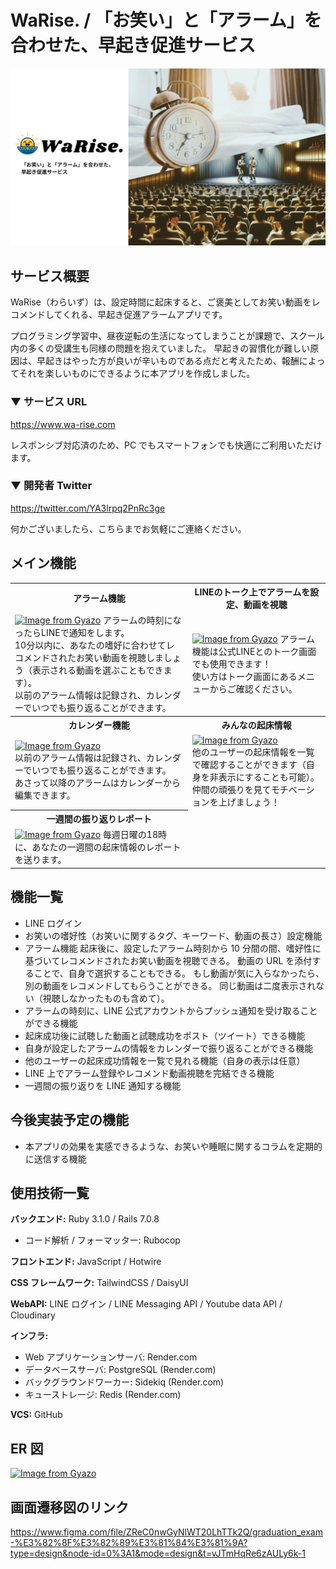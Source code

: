 # WaRise. / 「お笑い」と「アラーム」を合わせた、早起き促進サービス

![Alt text](image-3.png)

## サービス概要

WaRise（わらいず）は、設定時間に起床すると、ご褒美としてお笑い動画をレコメンドしてくれる、早起き促進アラームアプリです。

プログラミング学習中、昼夜逆転の生活になってしまうことが課題で、スクール内の多くの受講生も同様の問題を抱えていました。
早起きの習慣化が難しい原因は、早起きはやった方が良いが辛いものである点だと考えたため、報酬によってそれを楽しいものにできるように本アプリを作成しました。

### ▼ サービス URL

https://www.wa-rise.com

レスポンシブ対応済のため、PC でもスマートフォンでも快適にご利用いただけます。

### ▼ 開発者 Twitter

https://twitter.com/YA3lrpq2PnRc3ge

何かございましたら、こちらまでお気軽にご連絡ください。

## メイン機能

<table>
  <tr>
    <th style="text-align: center">アラーム機能</th>
    <th style="text-align: center">LINEのトーク上でアラームを設定、動画を視聴</th>
  </tr>
  <tr>
    <td>
      <a href="https://gyazo.com/1d06c8cc2cc654fbf39ff28cc57db733"><img src="https://i.gyazo.com/1d06c8cc2cc654fbf39ff28cc57db733.gif" alt="Image from Gyazo" width="372"/></a>
      アラームの時刻になったらLINEで通知をします。<br/>
      10分以内に、あなたの嗜好に合わせてレコメンドされたお笑い動画を視聴しましょう（表示される動画を選ぶこともできます）。<br/>
      以前のアラーム情報は記録され、カレンダーでいつでも振り返ることができます。
    </td>
    <td>
      <a href="https://gyazo.com/db51d65e1b1607b10446c41d024c9ddc"><img src="https://i.gyazo.com/db51d65e1b1607b10446c41d024c9ddc.jpg" alt="Image from Gyazo" width="506"/></a>
      アラーム機能は公式LINEとのトーク画面でも使用できます！<br/>
      使い方はトーク画面にあるメニューからご確認ください。
    </td>
  </tr>
  <tr>
    <th style="text-align: center">カレンダー機能</th>
    <th style="text-align: center">みんなの起床情報</th>
  </tr>
  <tr>
    <td>
      <a href="https://gyazo.com/2abf76dd86369ffcb6062a8eacc29026"><img src="https://i.gyazo.com/2abf76dd86369ffcb6062a8eacc29026.png" alt="Image from Gyazo" width="317"/></a><br/>
      以前のアラーム情報は記録され、カレンダーでいつでも振り返ることができます。<br/>
      あさって以降のアラームはカレンダーから編集できます。
    </td>
    <td>
      <a href="https://gyazo.com/fbf54c2727654ec7c6b4fab9149ddaec"><img src="https://i.gyazo.com/fbf54c2727654ec7c6b4fab9149ddaec.gif" alt="Image from Gyazo" width="372"/></a><br/>
      他のユーザーの起床情報を一覧で確認することができます（自身を非表示にすることも可能）。<br/>
      仲間の頑張りを見てモチベーションを上げましょう！
    </td>
  </tr>
  <tr>
    <th style="text-align: center">一週間の振り返りレポート</th>
  </tr>
  <tr>
    <td>
      <a href="https://gyazo.com/5c99a781fe6cb261791fe03eccc60197"><img src="https://i.gyazo.com/5c99a781fe6cb261791fe03eccc60197.png" alt="Image from Gyazo" width="508"/></a>
      毎週日曜の18時に、あなたの一週間の起床情報のレポートを送ります。
    </td>
  </tr>
</table>

## 機能一覧

- LINE ログイン
- お笑いの嗜好性（お笑いに関するタグ、キーワード、動画の長さ）設定機能
- アラーム機能
  起床後に、設定したアラーム時刻から 10 分間の間、嗜好性に基づいてレコメンドされたお笑い動画を視聴できる。
  動画の URL を添付することで、自身で選択することもできる。
  もし動画が気に入らなかったら、別の動画をレコメンドしてもらうことができる。
  同じ動画は二度表示されない（視聴しなかったものも含めて）。
- アラームの時刻に、LINE 公式アカウントからプッシュ通知を受け取ることができる機能
- 起床成功後に試聴した動画と試聴成功をポスト（ツイート）できる機能
- 自身が設定したアラームの情報をカレンダーで振り返ることができる機能
- 他のユーザーの起床成功情報を一覧で見れる機能（自身の表示は任意）
- LINE 上でアラーム登録やレコメンド動画視聴を完結できる機能
- 一週間の振り返りを LINE 通知する機能

## 今後実装予定の機能

- 本アプリの効果を実感できるような、お笑いや睡眠に関するコラムを定期的に送信する機能

## 使用技術一覧

**バックエンド:** Ruby 3.1.0 / Rails 7.0.8

- コード解析 / フォーマッター: Rubocop

**フロントエンド:** JavaScript / Hotwire

**CSS フレームワーク:** TailwindCSS / DaisyUI

**WebAPI:** LINE ログイン / LINE Messaging API / Youtube data API / Cloudinary

**インフラ:**

- Web アプリケーションサーバ: Render.com
- データベースサーバ: PostgreSQL (Render.com)
- バックグラウンドワーカー: Sidekiq (Render.com)
- キューストレージ: Redis (Render.com)

**VCS:** GitHub

## ER 図

[![Image from Gyazo](https://i.gyazo.com/004bf0655ab8b0290322e3b4635b5725.png)](https://gyazo.com/004bf0655ab8b0290322e3b4635b5725)

## 画面遷移図のリンク

https://www.figma.com/file/ZReC0nwGyNlWT20LhTTk2Q/graduation_exam-%E3%82%8F%E3%82%89%E3%81%84%E3%81%9A?type=design&node-id=0%3A1&mode=design&t=vJTmHqRe6zAULy6k-1
